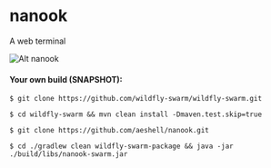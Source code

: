 # nanook


A web terminal

![Alt nanook](https://raw.githubusercontent.com/aeshell/nanook/master/nanook.png)


#### Your own build (SNAPSHOT):


```
$ git clone https://github.com/wildfly-swarm/wildfly-swarm.git

$ cd wildfly-swarm && mvn clean install -Dmaven.test.skip=true

$ git clone https://github.com/aeshell/nanook.git

$ cd ./gradlew clean wildfly-swarm-package && java -jar ./build/libs/nanook-swarm.jar

```


